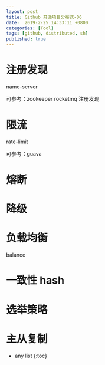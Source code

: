 ```yaml
---
layout: post
title: Github 开源项目分布式-06
date:  2019-2-25 14:33:11 +0800
categories: [Tool]
tags: [github, distributed, sh]
published: true
---
```


# 注册发现

name-server

可参考：zookeeper  rocketmq 注册发现

# 限流

rate-limit

可参考：guava

# 熔断

# 降级

# 负载均衡

balance

# 一致性 hash

# 选举策略

# 主从复制

* any list
{:toc}